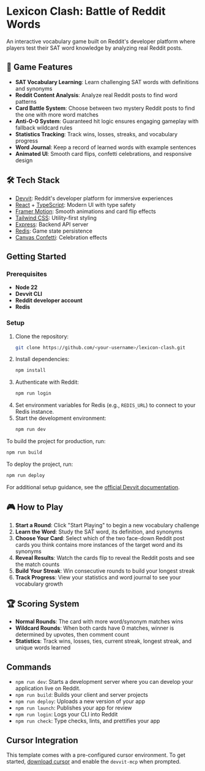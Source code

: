 # Lexicon Clash: Battle of Reddit Words

An interactive vocabulary game built on Reddit's developer platform where players test their SAT word knowledge by analyzing real Reddit posts.

## 🎯 Game Features

- **SAT Vocabulary Learning**: Learn challenging SAT words with definitions and synonyms
- **Reddit Content Analysis**: Analyze real Reddit posts to find word patterns
- **Card Battle System**: Choose between two mystery Reddit posts to find the one with more word matches
- **Anti-0-0 System**: Guaranteed hit logic ensures engaging gameplay with fallback wildcard rules
- **Statistics Tracking**: Track wins, losses, streaks, and vocabulary progress
- **Word Journal**: Keep a record of learned words with example sentences
- **Animated UI**: Smooth card flips, confetti celebrations, and responsive design

## 🛠️ Tech Stack

- [Devvit](https://developers.reddit.com/): Reddit's developer platform for immersive experiences
- [React](https://react.dev/) + [TypeScript](https://www.typescriptlang.org/): Modern UI with type safety
- [Framer Motion](https://www.framer.com/motion/): Smooth animations and card flip effects
- [Tailwind CSS](https://tailwindcss.com/): Utility-first styling
- [Express](https://expressjs.com/): Backend API server
- [Redis](https://redis.io/): Game state persistence
- [Canvas Confetti](https://www.npmjs.com/package/canvas-confetti): Celebration effects

## Getting Started

### Prerequisites

- **Node 22**
- **Devvit CLI**
- **Reddit developer account**
- **Redis**

### Setup

1. Clone the repository:
   ```bash
   git clone https://github.com/<your-username>/lexicon-clash.git
   ```
2. Install dependencies:
   ```bash
   npm install
   ```
3. Authenticate with Reddit:
   ```bash
   npm run login
   ```
4. Set environment variables for Redis (e.g., `REDIS_URL`) to connect to your Redis instance.
5. Start the development environment:
   ```bash
   npm run dev
   ```

To build the project for production, run:

```bash
npm run build
```

To deploy the project, run:

```bash
npm run deploy
```

For additional setup guidance, see the [official Devvit documentation](https://developers.reddit.com/docs/devvit).

## 🎮 How to Play

1. **Start a Round**: Click "Start Playing" to begin a new vocabulary challenge
2. **Learn the Word**: Study the SAT word, its definition, and synonyms
3. **Choose Your Card**: Select which of the two face-down Reddit post cards you think contains more instances of the target word and its synonyms
4. **Reveal Results**: Watch the cards flip to reveal the Reddit posts and see the match counts
5. **Build Your Streak**: Win consecutive rounds to build your longest streak
6. **Track Progress**: View your statistics and word journal to see your vocabulary growth

## 🏆 Scoring System

- **Normal Rounds**: The card with more word/synonym matches wins
- **Wildcard Rounds**: When both cards have 0 matches, winner is determined by upvotes, then comment count
- **Statistics**: Track wins, losses, ties, current streak, longest streak, and unique words learned

## Commands

- `npm run dev`: Starts a development server where you can develop your application live on Reddit.
- `npm run build`: Builds your client and server projects
- `npm run deploy`: Uploads a new version of your app
- `npm run launch`: Publishes your app for review
- `npm run login`: Logs your CLI into Reddit
- `npm run check`: Type checks, lints, and prettifies your app

## Cursor Integration

This template comes with a pre-configured cursor environment. To get started, [download cursor](https://www.cursor.com/downloads) and enable the `devvit-mcp` when prompted.
